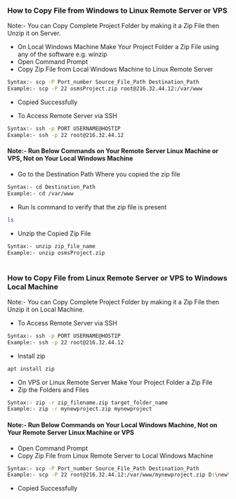 ### How to Copy File from Windows to Linux Remote Server or VPS
Note:- You can Copy Complete Project Folder by making it a Zip File then Unzip it on Server.

- On Local Windows Machine Make Your Project Folder a Zip File using any of the software e.g. winzip
- Open Command Prompt
- Copy Zip File from Local Windows Machine to Linux Remote Server
```sh
Syntax:- scp -P Port_number Source_File_Path Destination_Path
Example:- scp -P 22 osmsProject.zip root@216.32.44.12:/var/www
```
- Copied Successfully

- To Access Remote Server via SSH
```sh
Syntax:- ssh -p PORT USERNAME@HOSTIP
Example:- ssh -p 22 root@216.32.44.12
```
#### Note:- Run Below Commands on Your Remote Server Linux Machine or VPS, Not on Your Local Windows Machine
- Go to the Destination Path Where you copied the zip file
```sh
Syntax:- cd Destination_Path
Example:- cd /var/www
```
- Run ls command to verify that the zip file is present
```sh
ls
```
- Unzip the Copied Zip File
```sh
Syntax:- unzip zip_file_name
Example:- unzip osmsProject.zip
```
#
#
### How to Copy File from Linux Remote Server or VPS to Windows Local Machine
Note:- You can Copy Complete Project Folder by making it a Zip File then Unzip it on Local Machine.
- To Access Remote Server via SSH
```sh
Syntax:- ssh -p PORT USERNAME@HOSTIP
Example:- ssh -p 22 root@216.32.44.12
```
- Install zip
```sh
apt install zip
```
- On VPS or Linux Remote Server Make Your Project Folder a Zip File
- Zip the Folders and Files
```sh
Syntax:- zip -r zip_filename.zip target_folder_name
Example:- zip -r mynewproject.zip mynewproject
```

#### Note:- Run Below Commands on Your Local Windows Machine, Not on Your Remote Server Linux Machine or VPS 
- Open Command Prompt
- Copy Zip File from Linux Remote Server to Local Windows Machine
```sh
Syntax:- scp -P Port_number Source_File_Path Destination_Path
Example:- scp -P 22 root@216.32.44.12:/var/www/mynewproject.zip D:\new\
```
- Copied Successfully
